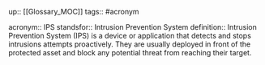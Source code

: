 up:: [[Glossary_MOC]]
tags:: #acronym 

acronym:: IPS
standsfor:: Intrusion Prevention System
definition:: Intrusion Prevention System (IPS) is a device or application that detects and stops intrusions attempts proactively. They are usually deployed in front of the protected asset and block any potential threat from reaching their target.
